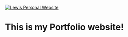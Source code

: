 [![Lewis Personal Website](https://github.com/LewisDamy/Personal-Website/actions/workflows/main.yml/badge.svg?branch=main)](https://github.com/LewisDamy/Personal-Website/actions/workflows/main.yml)

# This is my Portfolio website!

